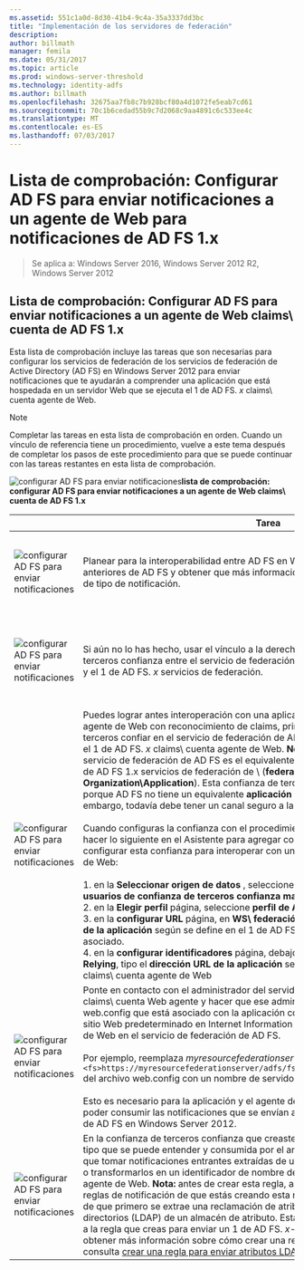 ```yaml
---
ms.assetid: 551c1a0d-8d30-41b4-9c4a-35a3337dd3bc
title: "Implementación de los servidores de federación"
description: 
author: billmath
manager: femila
ms.date: 05/31/2017
ms.topic: article
ms.prod: windows-server-threshold
ms.technology: identity-adfs
ms.author: billmath
ms.openlocfilehash: 32675aa7fb8c7b928bcf80a4d1072fe5eab7cd61
ms.sourcegitcommit: 70c1b6cedad55b9c7d2068c9aa4891c6c533ee4c
ms.translationtype: MT
ms.contentlocale: es-ES
ms.lasthandoff: 07/03/2017
---
```

# <a name="checklist-configuring-ad-fs-to-send-claims-to-an-ad-fs-1x-claims-aware-web-agent"></a>Lista de comprobación: Configurar AD FS para enviar notificaciones a un agente de Web para notificaciones de AD FS 1.x

>Se aplica a: Windows Server 2016, Windows Server 2012 R2, Windows Server 2012
  
## <a name="checklist-configuring-ad-fs-to-send-claims-to-an-ad-fs-1x-claims-aware-web-agent"></a>Lista de comprobación: Configurar AD FS para enviar notificaciones a un agente de Web claims\ cuenta de AD FS 1.x  
Esta lista de comprobación incluye las tareas que son necesarias para configurar los servicios de federación de los servicios de federación de Active Directory \(AD FS\) en Windows Server 2012 para enviar notificaciones que te ayudarán a comprender una aplicación que está hospedada en un servidor Web que se ejecuta el 1 de AD FS. *x* claims\ cuenta agente de Web.  
  
> [!NOTE]  
> Completar las tareas en esta lista de comprobación en orden. Cuando un vínculo de referencia tiene un procedimiento, vuelve a este tema después de completar los pasos de este procedimiento para que se puede continuar con las tareas restantes en esta lista de comprobación.  
  
![configurar AD FS para enviar notificaciones](media/2b05dce3-938f-4168-9b8f-1f4398cbdb9b.gif)**lista de comprobación: configurar AD FS para enviar notificaciones a un agente de Web claims\ cuenta de AD FS 1.x**  
  
||Tarea|Referencia|  
|-|--------|-------------|  
|![configurar AD FS para enviar notificaciones](media/icon_checkboxo.gif)|Planear para la interoperabilidad entre AD FS en Windows Server 2012 y versiones anteriores de AD FS y obtener que más información sobre el identificador de nombre de tipo de notificación.|![configurar AD FS para enviar notificaciones](media/faa393df-4856-4431-9eda-4f4e5be72a90.gif)[planeación para la interoperabilidad con AD FS 1.x](https://technet.microsoft.com/library/ff678040.aspx)|  
|![configurar AD FS para enviar notificaciones](media/icon_checkboxo.gif)|Si aún no lo has hecho, usar el vínculo a la derecha para crear una confianza de terceros confianza entre el servicio de federación de AD FS en Windows Server 2012 y el 1 de AD FS. *x* servicios de federación.|[Lista de comprobación: Configurar AD FS para enviar notificaciones a un servicio de federación de AD FS 1.x](Checklist--Configuring-AD-FS-to-Send-Claims-to-an-AD-FS-1.x-Federation-Service.md)|  
|![configurar AD FS para enviar notificaciones](media/icon_checkboxo.gif)|Puedes lograr antes interoperación con una aplicación que hospeda el 1 de AD FS. *x* agente de Web con reconocimiento de claims\, primero debes crear una confianza de terceros confiar en el servicio de federación de AD FS en Windows Server 2012 para el 1 de AD FS. *x* claims\ cuenta agente de Web. **Nota:** crear esta confianza en el servicio de federación de AD FS es el equivalente de agregar un nuevo **aplicación** a la de AD FS 1.x servicios de federación de \ (**federación Service\\Trust Policy\\My Organization\\Application**\). Esta confianza de terceros de confianza es necesaria porque AD FS no tiene un equivalente **aplicación** nodo en su propio snap\. Sin embargo, todavía debe tener un canal seguro a la aplicación.<br /><br />Cuando configuras la confianza con el procedimiento en el vínculo a la derecha, debes hacer lo siguiente en el Asistente para agregar confiar terceros confianza para configurar esta confianza para interoperar con un 1 de AD FS. *x* claims\ cuenta agente de Web:<br /><br />1. en la **Seleccionar origen de datos** , seleccione **introducir datos acerca de los usuarios de confianza de terceros confianza manualmente**.<br />2. en la **Elegir perfil** página, seleccione **perfil de AD FS 1.0 y 1.1**.<br />3. en la **configurar URL** página, en **WS\ federación pasivo URL**, tipo el **dirección URL de la aplicación** según se define en el 1 de AD FS. *x* servicios de federación del asociado.<br />4. en la **configurar identificadores** página, debajo **identificador de confianza parte Relying**, tipo el **dirección URL de la aplicación** según se define en el 1 de AD FS. *x* claims\ cuenta agente de Web|![configurar AD FS para enviar notificaciones](media/faa393df-4856-4431-9eda-4f4e5be72a90.gif)[crear un confiar terceros de confianza de forma manual](../../ad-fs/operations/Create-a-Relying-Party-Trust.md)|  
|![configurar AD FS para enviar notificaciones](media/icon_checkboxo.gif)|Ponte en contacto con el administrador del servidor Web ejecuta el 1 de AD FS. *x* claims\ cuenta Web agente y hacer que ese administrador editar el archivo de web.config que está asociado con la aplicación con reconocimiento de claims\ \ (en el sitio Web predeterminado en Internet Information Services \(IIS\)\) para señalar el agente de Web en el servicio de federación de AD FS.<br /><br />Por ejemplo, reemplaza *myresourcefederationserver* en la etiqueta `<fs>https://myresourcefederationserver/adfs/fs/federationserverservice.asmx</fs>` del archivo web.config con un nombre de servidor de federación de AD FS válido.<br /><br />Esto es necesario para la aplicación y el agente de Web de AD FS 1.x claims\ para poder consumir las notificaciones que se envían a ella desde el servicio de federación de AD FS en Windows Server 2012.|N\/A|  
|![configurar AD FS para enviar notificaciones](media/icon_checkboxo.gif)|En la confianza de terceros confianza que creaste anteriormente, tienes que crear el tipo que se puede entender y consumida por el anuncio de la notificación de reglas que tomar notificaciones entrantes extraídas de un almacén de atributo y pasar, filtrar o transformarlos en un identificador de nombre de Reclamación FS 1. *x* claims\ cuenta agente de Web. **Nota:** antes de crear esta regla, asegúrate de que el conjunto de reglas de notificación de que estás creando esta regla tiene una regla que viene antes de que primero se extrae una reclamación de atributo de protocolo ligero de acceso a directorios \(LDAP\) de un almacén de atributo. Esta notificación se usará como entrada a la regla que creas para enviar un 1 de AD FS. *x*\-compatible reclamación. Para obtener más información sobre cómo crear una regla para extraer un atributo LDAP, consulta [crear una regla para enviar atributos LDAP como notificaciones](../../ad-fs/operations/Create-a-Rule-to-Send-LDAP-Attributes-as-Claims.md).|![configurar AD FS para enviar notificaciones](media/faa393df-4856-4431-9eda-4f4e5be72a90.gif)[crear una regla para enviar un AD FS 1.x reclamación Compatible](../../ad-fs/operations/Create-a-Rule-to-Send-an-AD-FS-1x-Compatible-Claim.md)|  
  

